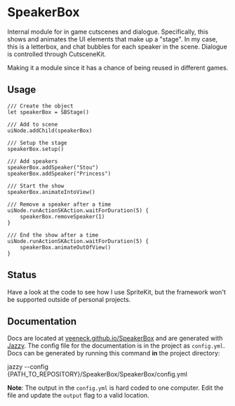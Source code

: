 # SpeakerBox

Internal module for in game cutscenes and dialogue. Specifically, this shows and animates the UI elements that make up a "stage". In my case, this is a letterbox, and chat bubbles for each speaker in the scene. Dialogue is controlled through CutsceneKit.

Making it a module since it has a chance of being reused in different games.

## Usage

    /// Create the object
    let speakerBox = SBStage()

    /// Add to scene
    uiNode.addChild(speakerBox)

    /// Setup the stage
    speakerBox.setup()

    /// Add speakers
    speakerBox.addSpeaker("Stou")
    speakerBox.addSpeaker("Princess")

    /// Start the show
    speakerBox.animateIntoView()

    /// Remove a speaker after a time
    uiNode.runActionSKAction.waitForDuration(5) {
        speakerBox.removeSpeaker(1)
    }

    /// End the show after a time
    uiNode.runActionSKAction.waitForDuration(5) {
        speakerBox.animateOutOfView()
    }

## Status

Have a look at the code to see how I use SpriteKit, but the framework won't be supported outside of personal projects.

## Documentation

Docs are located at [veeneck.github.io/SpeakerBox](http://veeneck.github.io/SpeakerBox) and are generated with [Jazzy](https://github.com/Realm/jazzy). The config file for the documentation is in the project as `config.yml`. Docs can be generated by running this command **in** the project directory:

jazzy --config {PATH_TO_REPOSITORY}/SpeakerBox/SpeakerBox/config.yml

**Note**: The output in the `config.yml` is hard coded to one computer. Edit the file and update the `output` flag to a valid location.
